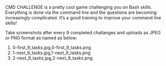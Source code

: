 CMD CHALLENGE is a pretty cool game challenging you on Bash skills. Everything is done via the command line and the questions are becoming increasingly complicated. It’s a good training to improve your command line skills!

Take screenshots after every 9 completed challanges and uploads as JPEG or PNG format as named as below:
1. 0-first_9_tasks.jpg,0-first_9_tasks.png
2. 1-next_9_tasks.jpg,1-next_9_tasks.png
3. 2-next_9_tasks.jpg,2-next_9_tasks.png
